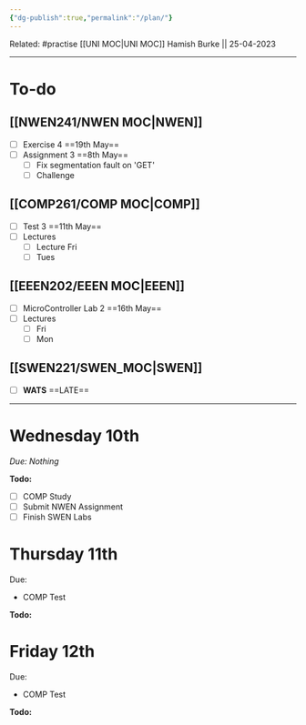 ```yaml
---
{"dg-publish":true,"permalink":"/plan/"}
---
```


Related: #practise 
[[UNI MOC\|UNI MOC]]
Hamish Burke || 25-04-2023
***

# To-do

## [[NWEN241/NWEN MOC\|NWEN]]

- [ ] Exercise 4 ==19th May==
- [ ] Assignment 3 ==8th May==
	- [ ] Fix segmentation fault on 'GET'
	- [ ] Challenge

## [[COMP261/COMP MOC\|COMP]]

- [ ] Test 3 ==11th May==
- [ ] Lectures
	- [ ] Lecture Fri
	- [ ] Tues

## [[EEEN202/EEEN MOC\|EEEN]]

- [ ] MicroController Lab 2 ==16th May==
- [ ] Lectures
	- [ ] Fri
	- [ ] Mon

## [[SWEN221/SWEN_MOC\|SWEN]]

- [ ] **WATS** ==LATE==



***

# Wednesday 10th

*Due: Nothing*

**Todo:**
- [ ] COMP Study
- [ ] Submit NWEN Assignment
- [ ] Finish SWEN Labs

# Thursday 11th

Due: 
- COMP Test 

**Todo:**

# Friday 12th

Due: 
- COMP Test 

**Todo:**


